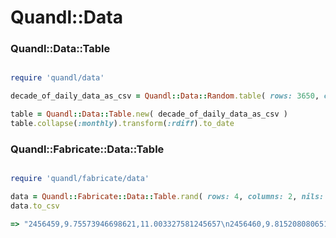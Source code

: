 # Quandl::Data

### Quandl::Data::Table

```ruby

require 'quandl/data'

decade_of_daily_data_as_csv = Quandl::Data::Random.table( rows: 3650, columns: 4, nils: false ).to_csv

table = Quandl::Data::Table.new( decade_of_daily_data_as_csv )
table.collapse(:monthly).transform(:rdiff).to_date

```


### Quandl::Fabricate::Data::Table

```ruby

require 'quandl/fabricate/data'

data = Quandl::Fabricate::Data::Table.rand( rows: 4, columns: 2, nils: false )
data.to_csv

=> "2456459,9.75573946698621,11.003327581245657\n2456460,9.815208080651333,11.06123640714187\n2456461,9.85055418685121,11.054083764705883\n2456462,9.915882352941177,10.96635294117647\n"

```